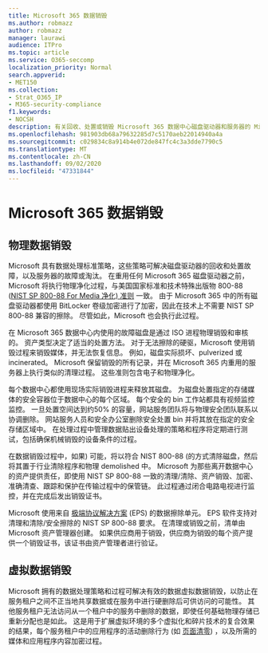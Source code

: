 ```yaml
---
title: Microsoft 365 数据销毁
ms.author: robmazz
author: robmazz
manager: laurawi
audience: ITPro
ms.topic: article
ms.service: O365-seccomp
localization_priority: Normal
search.appverid:
- MET150
ms.collection:
- Strat_O365_IP
- M365-security-compliance
f1.keywords:
- NOCSH
description: 有关回收、处置或销毁 Microsoft 365 数据中心磁盘驱动器和服务器的 Microsoft 策略的概述。
ms.openlocfilehash: 981903db68a79632285d7c5170aeb22014940a4a
ms.sourcegitcommit: c029834c8a914b4e072de847fc4c3a3dde7790c5
ms.translationtype: MT
ms.contentlocale: zh-CN
ms.lasthandoff: 09/02/2020
ms.locfileid: "47331844"
---
```

# <a name="microsoft-365-data-destruction"></a>Microsoft 365 数据销毁

## <a name="physical-data-destruction"></a>物理数据销毁

Microsoft 具有数据处理标准策略，这些策略可解决磁盘驱动器的回收和处置故障，以及服务器的故障或淘汰。 在重用任何 Microsoft 365 磁盘驱动器之前，Microsoft 将执行物理净化过程，与美国国家标准和技术特殊出版物 800-88 ([NIST SP 800-88 For Media 净化) 准则](https://nvlpubs.nist.gov/nistpubs/SpecialPublications/NIST.SP.800-88r1.pdf) 一致。 由于 Microsoft 365 中的所有磁盘驱动器都使用 BitLocker 卷级加密进行了加密，因此在技术上不需要 NIST SP 800-88 兼容的擦除。 尽管如此，Microsoft 也会执行此过程。

在 Microsoft 365 数据中心内使用的故障磁盘是通过 ISO 进程物理销毁和审核的。 资产类型决定了适当的处置方法。 对于无法擦除的硬驱，Microsoft 使用销毁过程来销毁媒体，并无法恢复信息。 例如，磁盘实际损坏、pulverized 或 incinerated。 Microsoft 保留销毁的所有记录，并在 Microsoft 365 内重用的服务器上执行类似的清理过程。 这些准则包含电子和物理净化。

每个数据中心都使用现场实际销毁进程来释放其磁盘。 为磁盘处置指定的存储媒体的安全容器位于数据中心的每个区域。 每个安全的 bin 工作站都具有视频监控监控。 一旦处置空间达到约50% 的容量，网站服务团队将与物理安全团队联系以协调删除。 网站服务人员和安全办公室删除安全处置 bin 并将其放在指定的安全存储区域中。 在处理过程中管理数据贴出设备处理的策略和程序将定期进行测试，包括确保机械销毁的设备条件的过程。

在数据销毁过程中，如果) 可能，将以符合 NIST 800-88 (的方式清除磁盘，然后将其置于行业清除程序和物理 demolished 中。 Microsoft 为那些离开数据中心的资产提供责任，即使用 NIST SP 800-88 一致的清理/清除、资产销毁、加密、准确清查、跟踪和保护在传输过程中的保管链。 此过程通过闭合电路电视进行监控，并在完成后发出销毁证书。

Microsoft 使用来自 [极端协议解决方案](https://www.enterprisedataerasure.com/) (EPS) 的数据擦除单元。 EPS 软件支持对清理和清除/安全擦除的 NIST SP 800-88 要求。 在清理或销毁之前，清单由 Microsoft 资产管理器创建。 如果供应商用于销毁，供应商为销毁的每个资产提供一个销毁证书，该证书由资产管理者进行验证。

## <a name="virtual-data-destruction"></a>虚拟数据销毁

Microsoft 拥有的数据处理策略和过程可解决有效的数据虚拟数据销毁，以防止在服务租户之间不正当地共享数据或在服务中进行硬删除后可供访问的可能性。 其他服务租户无法访问从一个租户中的服务中删除的数据，即使任何基础物理存储已重新分配也是如此。 这是用于扩展虚拟环境的多个虚拟化和碎片技术的复合效果的结果，每个服务租户中的应用程序的活动删除行为 (如 [页面清零](https://docs.microsoft.com/office365/securitycompliance/office-365-exchange-online-data-deletion#page-zeroing)) ，以及所需的媒体和应用程序内容加密过程。